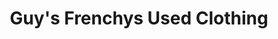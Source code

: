 ---
title: "Guy's Frenchys Used Clothing"
url: /bridgewater/guys-frenchys-used-clothing/
shop: Kleidung
---
